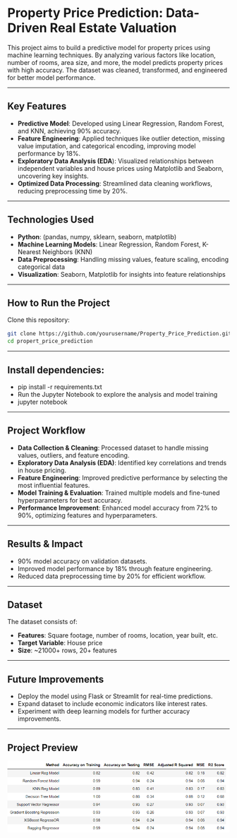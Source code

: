 # Property Price Prediction: Data-Driven Real Estate Valuation

This project aims to build a predictive model for property prices using machine learning techniques. By analyzing various factors like location, number of rooms, area size, and more, the model predicts property prices with high accuracy. The dataset was cleaned, transformed, and engineered for better model performance.

---

## Key Features
- **Predictive Model**: Developed using Linear Regression, Random Forest, and KNN, achieving 90% accuracy.
- **Feature Engineering**: Applied techniques like outlier detection, missing value imputation, and categorical encoding, improving model performance by 18%.
- **Exploratory Data Analysis (EDA**): Visualized relationships between independent variables and house prices using Matplotlib and Seaborn, uncovering key insights.
- **Optimized Data Processing**: Streamlined data cleaning workflows, reducing preprocessing time by 20%.

---

## Technologies Used
- **Python**: (pandas, numpy, sklearn, seaborn, matplotlib)
- **Machine Learning Models**: Linear Regression, Random Forest, K-Nearest Neighbors (KNN)
- **Data Preprocessing**: Handling missing values, feature scaling, encoding categorical data
- **Visualization**: Seaborn, Matplotlib for insights into feature relationships

---

## How to Run the Project
Clone this repository:  
```bash
git clone https://github.com/yourusername/Property_Price_Prediction.git
cd propert_price_prediction
```
---

## Install dependencies:
- pip install -r requirements.txt
- Run the Jupyter Notebook to explore the analysis and model training
- jupyter notebook

---

## Project Workflow
- **Data Collection & Cleaning**: Processed dataset to handle missing values, outliers, and feature encoding.
- **Exploratory Data Analysis (EDA)**: Identified key correlations and trends in house pricing.
- **Feature Engineering**: Improved predictive performance by selecting the most influential features.
- **Model Training & Evaluation**: Trained multiple models and fine-tuned hyperparameters for best accuracy.
- **Performance Improvement**: Enhanced model accuracy from 72% to 90%, optimizing features and hyperparameters.

---

## Results & Impact
- 90% model accuracy on validation datasets.
- Improved model performance by 18% through feature engineering.
- Reduced data preprocessing time by 20% for efficient workflow.

---

## Dataset
The dataset consists of:

- **Features**: Square footage, number of rooms, location, year built, etc.
- **Target Variable**: House price
- **Size**: ~21000+ rows, 20+ features

---

## Future Improvements
- Deploy the model using Flask or Streamlit for real-time predictions.
- Expand dataset to include economic indicators like interest rates.
- Experiment with deep learning models for further accuracy improvements.

---

## Project Preview<br>
![Results](https://github.com/Adarsh-dotin/Property_Price_Prediction/blob/main/Results.png)
